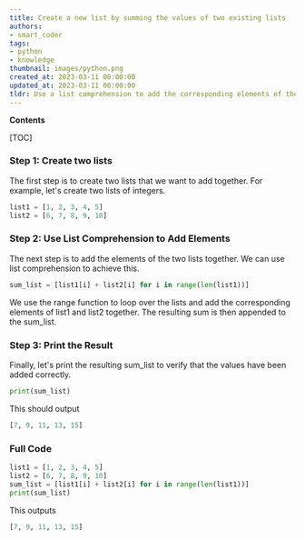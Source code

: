 ```yaml
---
title: Create a new list by summing the values of two existing lists
authors:
- smart_coder
tags:
- python
- knowledge
thumbnail: images/python.png
created_at: 2023-03-11 00:00:00
updated_at: 2023-03-11 00:00:00
tldr: Use a list comprehension to add the corresponding elements of the two lists and store the sums in a new list.
---
```


**Contents**

[TOC]

### Step 1: Create two lists 

The first step is to create two lists that we want to add together. For example, let's create two lists of integers.

``` python
list1 = [1, 2, 3, 4, 5]
list2 = [6, 7, 8, 9, 10]
```

### Step 2: Use List Comprehension to Add Elements

The next step is to add the elements of the two lists together. We can use list comprehension to achieve this. 

``` python
sum_list = [list1[i] + list2[i] for i in range(len(list1))]
```
We use the range function to loop over the lists and add the corresponding elements of list1 and list2 together. The resulting sum is then appended to the sum_list.

### Step 3: Print the Result

Finally, let's print the resulting sum_list to verify that the values have been added correctly.

``` python
print(sum_list)
```

This should output

``` python
[7, 9, 11, 13, 15]
```

### Full Code

``` python
list1 = [1, 2, 3, 4, 5]
list2 = [6, 7, 8, 9, 10]
sum_list = [list1[i] + list2[i] for i in range(len(list1))]
print(sum_list)
```

This outputs

``` python
[7, 9, 11, 13, 15]
```
